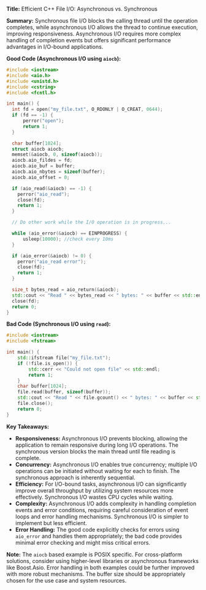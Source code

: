 **Title:** Efficient C++ File I/O: Asynchronous vs. Synchronous

**Summary:** Synchronous file I/O blocks the calling thread until the operation completes, while asynchronous I/O allows the thread to continue execution, improving responsiveness.  Asynchronous I/O requires more complex handling of completion events but offers significant performance advantages in I/O-bound applications.

**Good Code (Asynchronous I/O using `aiocb`):**

```c++
#include <iostream>
#include <aio.h>
#include <unistd.h>
#include <cstring>
#include <fcntl.h>

int main() {
  int fd = open("my_file.txt", O_RDONLY | O_CREAT, 0644);
  if (fd == -1) {
      perror("open");
      return 1;
  }

  char buffer[1024];
  struct aiocb aiocb;
  memset(&aiocb, 0, sizeof(aiocb));
  aiocb.aio_fildes = fd;
  aiocb.aio_buf = buffer;
  aiocb.aio_nbytes = sizeof(buffer);
  aiocb.aio_offset = 0;

  if (aio_read(&aiocb) == -1) {
    perror("aio_read");
    close(fd);
    return 1;
  }

  // Do other work while the I/O operation is in progress...

  while (aio_error(&aiocb) == EINPROGRESS) {
      usleep(10000); //check every 10ms
  }

  if (aio_error(&aiocb) != 0) {
    perror("aio_read error");
    close(fd);
    return 1;
  }

  size_t bytes_read = aio_return(&aiocb);
  std::cout << "Read " << bytes_read << " bytes: " << buffer << std::endl;
  close(fd);
  return 0;
}

```


**Bad Code (Synchronous I/O using `read`):**

```c++
#include <iostream>
#include <fstream>

int main() {
    std::ifstream file("my_file.txt");
    if (!file.is_open()) {
        std::cerr << "Could not open file" << std::endl;
        return 1;
    }
    char buffer[1024];
    file.read(buffer, sizeof(buffer));
    std::cout << "Read " << file.gcount() << " bytes: " << buffer << std::endl;
    file.close();
    return 0;
}
```

**Key Takeaways:**

* **Responsiveness:** Asynchronous I/O prevents blocking, allowing the application to remain responsive during long I/O operations. The synchronous version blocks the main thread until file reading is complete.
* **Concurrency:** Asynchronous I/O enables true concurrency; multiple I/O operations can be initiated without waiting for each to finish. The synchronous approach is inherently sequential.
* **Efficiency:**  For I/O-bound tasks, asynchronous I/O can significantly improve overall throughput by utilizing system resources more effectively.  Synchronous I/O wastes CPU cycles while waiting.
* **Complexity:** Asynchronous I/O adds complexity in handling completion events and error conditions, requiring careful consideration of event loops and error handling mechanisms. Synchronous I/O is simpler to implement but less efficient.
* **Error Handling:** The good code explicitly checks for errors using `aio_error` and handles them appropriately; the bad code provides minimal error checking and might miss critical errors.


**Note:**  The `aiocb` based example is POSIX specific.  For cross-platform solutions, consider using higher-level libraries or asynchronous frameworks like Boost.Asio.  Error handling in both examples could be further improved with more robust mechanisms.  The buffer size should be appropriately chosen for the use case and system resources.
